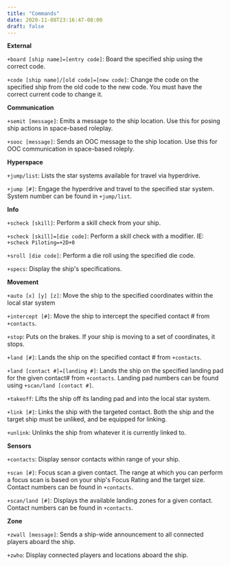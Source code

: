 ```yaml
---
title: "Commands"
date: 2020-11-08T23:16:47-08:00
draft: false
---
```


**External**

`+board [ship name]=[entry code]`: Board the specified ship using the correct code.

`+code [ship name]/[old code]=[new code]`: Change the code on the specified ship from the old code to the new code. You must have the correct current code to change it.

**Communication**

`+semit [message]`:
Emits a message to the ship location. Use this for posing ship actions in space-based roleplay.

`+sooc [message]`: Sends an OOC message to the ship location. Use this for OOC communication in space-based roleply.

**Hyperspace**

`+jump/list`: Lists the star systems available for travel via hyperdrive.

`+jump [#]`: Engage the hyperdrive and travel to the specified star system. System number can be found in `+jump/list`.

**Info**

`+scheck [skill]`: Perform a skill check from your ship.

`+scheck [skill]=[die code]`: Perform a skill check with a modifier. IE: `+scheck Piloting=+2D+0`

`+sroll [die code]`: Perform a die roll using the specified die code.

`+specs`: Display the ship's specifications.

**Movement**

`+auto [x] [y] [z]`: Move the ship to the specified coordinates within the local star system

`+intercept [#]`: Move the ship to intercept the specified contact # from `+contacts`.

`+stop`: Puts on the brakes. If your ship is moving to a set of coordinates, it stops.

`+land [#]`: Lands the ship on the specified contact # from `+contacts`.

`+land [contact #]=[landing #]`: Lands the ship on the specified landing pad for the given contact# from `+contacts`. Landing pad numbers can be found using `+scan/land [contact #]`.

`+takeoff`: Lifts the ship off its landing pad and into the local star system.

`+link [#]`: Links the ship with the targeted contact. Both the ship and the target ship must be unliked, and be equipped for linking.

`+unlink`: Unlinks the ship from whatever it is currently linked to.

**Sensors**

`+contacts`: Display sensor contacts within range of your ship.

`+scan [#]`: Focus scan a given contact. The range at which you can perform a focus scan is based on your ship's Focus Rating and the target size. Contact numbers can be found in `+contacts`.

`+scan/land [#]`: Displays the available landing zones for a given contact. Contact numbers can be found in `+contacts`.

**Zone**

`+zwall [message]`: Sends a ship-wide announcement to all connected players aboard the ship.

`+zwho`: Display connected players and locations aboard the ship.
